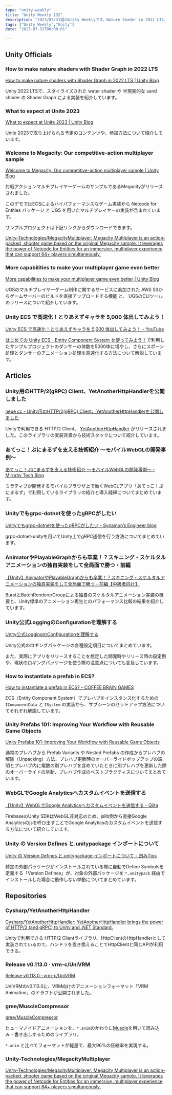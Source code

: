 ```yaml
---
type: "unity-weekly"
title: "Unity Weekly 132"
description: "2023/07/31週のUnity Weeklyです。Nature Shader in 2022 LTS、Unite 2023、Megacity multiplayer sample、YetAnotherHttpHandlerなどについて取り上げています。"
tags: ["Unity Weekly","Unity"]
date: "2023-07-31T00:00:01"

---
```


## Unity Officials

### How to make nature shaders with Shader Graph in 2022 LTS

[How to make nature shaders with Shader Graph in 2022 LTS | Unity Blog](https://blog.unity.com/engine-platform/nature-shaders-with-shader-graph-in-2022-lts)

Unity 2022 LTSで、スタイライズされた water shader や 半現実的な sand shader の Shader Graph による実装を紹介しています。

### What to expect at Unite 2023

[What to expect at Unite 2023 | Unity Blog](https://blog.unity.com/news/what-to-expect-at-unite-2023)

Unite 2023で取り上げられる予定のコンテンツや、参加方法について紹介しています。

### Welcome to Megacity: Our competitive-action multiplayer sample

[Welcome to Megacity: Our competitive-action multiplayer sample | Unity Blog](https://blog.unity.com/games/megacity-competitive-action-multiplayer-sample-game)

対戦アクションマルチプレイヤーゲームのサンプルであるMegacityがリリースされました。

このデモではECSによるハイパフォーマンスなゲーム実装から Netcode for Entities パッケージ と UGS を用いたマルチプレイヤーの実装が含まれています。

サンプルプロジェクトは下記リンクからダウンロードできます。

[Unity-Technologies/MegacityMultiplayer: Megacity Multiplayer is an action-packed, shooter game based on the original Megacity sample. It leverages the power of Netcode for Entities for an immersive, multiplayer experience that can support 64+ players simultaneously.](https://github.com/Unity-Technologies/MegacityMultiplayer)

### More capabilities to make your multiplayer game even better

[More capabilities to make your multiplayer game even better | Unity Blog](https://blog.unity.com/games/more-multiplayer-capabilities-for-games)

UGSのマルチプレイヤーゲーム制作に関するサービスに追加された AWS S3からゲームサーバーのビルドを直接アップロードする機能 と、 UGSのCLIツールのリリースについて紹介しています。

### Unity ECS で高速化！とりあえずキャラを 5,000 体出してみよう！

[Unity ECS で高速化！とりあえずキャラを 5,000 体出してみよう！ - YouTube](https://www.youtube.com/watch?v=zn3m6ZFppdQ)

[はじめての Unity ECS - Entity Component System を使ってみよう！](https://www.youtube.com/watch?v=vzF00Wb6wNY)で利用したサンプルプロジェクトのダンサーの体数を5000体に増やし、さらにスポーン処理とダンサーのアニメーション処理を高速化する方法について解説しています。

## Articles

### Unity用のHTTP/2(gRPC) Client、YetAnotherHttpHandlerを公開しました

[neue cc - Unity用のHTTP/2(gRPC) Client、YetAnotherHttpHandlerを公開しました](https://neue.cc/2023/07/28_yetanotherhttphandler.html)

Unityで利用できる HTTP/2 Client、 [YetAnotherHttpHandler](https://github.com/Cysharp/YetAnotherHttpHandler) がリリースされました。このライブラリの実装背景から技術スタックについて紹介しています。

### あてっこ！ぷにまるずを支える技術紹介 〜モバイルWebGLの開発事例〜

[あてっこ！ぷにまるずを支える技術紹介 〜モバイルWebGLの開発事例〜 - Mirrativ Tech Blog](https://tech.mirrativ.stream/entry/2023/07/26/160551?utm_source=feed)

ミラティブが開発するモバイルブラウザ上で動くWebGLアプリ「あてっこ！ぷにまるず」で利用しているライブラリの紹介と導入経緯についてまとめています。

### Unityでもgrpc-dotnetを使ったgRPCがしたい

[Unityでもgrpc-dotnetを使ったgRPCがしたい - Synamon’s Engineer blog](https://synamon.hatenablog.com/entry/grpc-dotnet-unity)

grpc-dotnet-unityを用いてUnity上でgRPC通信を行う方法についてまとめています。

### AnimatorやPlayableGraphからも卒業！？スキニング・スケルタルアニメーションの独自実装をして全局面で勝つ・前編

[【Unity】AnimatorやPlayableGraphからも卒業！？スキニング・スケルタルアニメーションの独自実装をして全局面で勝つ・前編【中級者向け】](https://www.infiniteloop.co.jp/tech-blog/2023/07/animatorreplacepart1/)

BurstとBatchRendererGroupによる独自のスケルタルアニメーション実装の概要と、Unity標準のアニメーション再生とのパフォーマンス比較の結果を紹介しています。

### Unity公式LoggingのConfigurationを理解する

[Unity公式LoggingのConfigurationを理解する](https://zenn.dev/mochineko/articles/143f7f01de7694)

Unity公式のロギングパッケージの各種設定項目についてまとめています。

また、実際にアプリをリリースすることを想定した開発時やリリース時の設定例や、現状のロギングパッケージを使う際の注意点についても言及しています。

### How to instantiate a prefab in ECS?

[How to instantiate a prefab in ECS? – COFFEE BRAIN GAMES](https://coffeebraingames.wordpress.com/2023/07/28/how-to-instantiate-a-prefab-in-ecs/)

ECS（Entity Component System）でプレハブをインスタンス化するための `IComponentData` と `ISystem` の実装から、サブシーンのセットアップ方法についてそれぞれ解説しています。

### Unity Prefabs 101: Improving Your Workflow with Reusable Game Objects

[Unity Prefabs 101: Improving Your Workflow with Reusable Game Objects](https://blog.gladiogames.com/all-posts/unity-prefabs-101-improving-your-workflow-with-reusable-game-objects?)

通常のプレハブから Prefab Variants や Nested Prefabs の作成からプレハブの解除（Unpacking）方法、プレハブ更新時のオーバーライドポップアップの説明とプレハブ内に複数の別プレハブを含めていたときに別プレハブを更新した際のオーバーライドの挙動、プレハブ作成のベストプラクティスについてまとめています。

### WebGLでGoogle Analyticsへカスタムイベントを送信する

[【Unity】WebGLでGoogle Analyticsへカスタムイベントを送信する - Qiita](https://qiita.com/kazuki_kuriyama/items/c1a7e4839fadc0c8c9d6)

FirebaseのUnity SDKはWebGL非対応のため、jslib側から直接Google Analyticsのjsを呼び出すことでGoogle Analyticsのカスタムイベントを送信する方法について紹介しています。

### Unity の Version Defines と.unitypackage インポートについて

[Unity の Version Defines と.unitypackage インポートについて - 凹みTips](https://tips.hecomi.com/entry/2023/07/30/191152)

特定の外部パッケージがインストールされている際に自動でDefine Symbolsを定義する「Version Defines」が、対象の外部パッケージを `*.unitypack` 経由でインストールした場合に動作しない挙動についてまとめています。

## Repositories

### Cysharp/YetAnotherHttpHandler

[Cysharp/YetAnotherHttpHandler: YetAnotherHttpHandler brings the power of HTTP/2 (and gRPC) to Unity and .NET Standard.](https://github.com/Cysharp/YetAnotherHttpHandler)

Unityで利用できる HTTP/2 Clientライブラリ。HttpClientのHttpHandlerとして実装されているので、ハンドラを置き換えることでHttpClientと同じAPIが利用できる。

### Release v0.113.0 · vrm-c/UniVRM

[Release v0.113.0 · vrm-c/UniVRM](https://github.com/vrm-c/UniVRM/releases/tag/v0.113.0)

UniVRMのv0.113.0に、VRM向けのアニメーションフォーマット「VRM Animation」のドラフトが公開されました。

### gree/MuscleCompressor

[gree/MuscleCompressor](https://github.com/gree/MuscleCompressor)

ヒューマノイドアニメーションを、`*.anim`のかわりに[Muscle](https://docs.unity3d.com/2021.3/Documentation/Manual/MuscleDefinitions.html)を用いて読み込み・書き出しするためのライブラリ。

`*.anim` と比べてフォーマットが軽量で、最大96%の圧縮率を実現する。



### Unity-Technologies/MegacityMultiplayer

[Unity-Technologies/MegacityMultiplayer: Megacity Multiplayer is an action-packed, shooter game based on the original Megacity sample. It leverages the power of Netcode for Entities for an immersive, multiplayer experience that can support 64+ players simultaneously.](https://github.com/Unity-Technologies/MegacityMultiplayer)